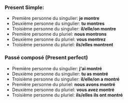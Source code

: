 ### Present Simple:
- Première personne du singulier: **je montre**
- Deuxième personne du singulier: **tu montres**
- Troisième personne du singulier: **il/elle/on montre**
- Première personne du pluriel: **nous montrons**
- Deuxième personne du pluriel: **vous montrez**
- Troisième personne du pluriel: **ils/elles montrent**

### Passé composé (Present perfect)
- Première personne du singulier: **j'ai montré**
- Deuxième personne du singulier: **tu as montré**
- Troisième personne du singulier: **il/elle/on a montré**
- Première personne du pluriel: **nous avons montré**
- Deuxième personne du pluriel: **vous avez montré**	
- Troisième personne du pluriel: **ils/elles ils ont montré**